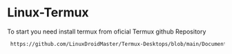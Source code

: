 # Linux-Termux
To start you need install termux from oficial Termux github Repository

```bash
 https://github.com/LinuxDroidMaster/Termux-Desktops/blob/main/Documentation/proot/debian_proot.md
